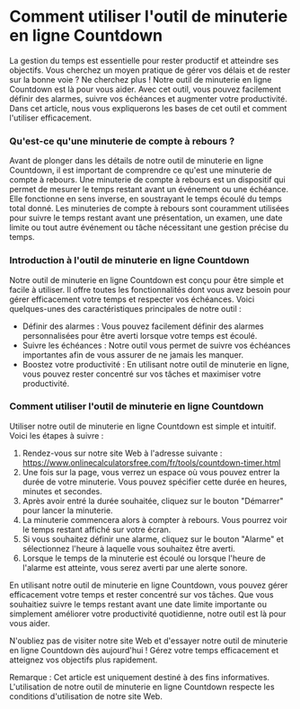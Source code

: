 Comment utiliser l'outil de minuterie en ligne Countdown
========================================================

La gestion du temps est essentielle pour rester productif et atteindre ses objectifs. Vous cherchez un moyen pratique de gérer vos délais et de rester sur la bonne voie ? Ne cherchez plus ! Notre outil de minuterie en ligne Countdown est là pour vous aider. Avec cet outil, vous pouvez facilement définir des alarmes, suivre vos échéances et augmenter votre productivité. Dans cet article, nous vous expliquerons les bases de cet outil et comment l'utiliser efficacement.

### Qu'est-ce qu'une minuterie de compte à rebours ?

Avant de plonger dans les détails de notre outil de minuterie en ligne Countdown, il est important de comprendre ce qu'est une minuterie de compte à rebours. Une minuterie de compte à rebours est un dispositif qui permet de mesurer le temps restant avant un événement ou une échéance. Elle fonctionne en sens inverse, en soustrayant le temps écoulé du temps total donné. Les minuteries de compte à rebours sont couramment utilisées pour suivre le temps restant avant une présentation, un examen, une date limite ou tout autre événement ou tâche nécessitant une gestion précise du temps.

### Introduction à l'outil de minuterie en ligne Countdown

Notre outil de minuterie en ligne Countdown est conçu pour être simple et facile à utiliser. Il offre toutes les fonctionnalités dont vous avez besoin pour gérer efficacement votre temps et respecter vos échéances. Voici quelques-unes des caractéristiques principales de notre outil :

- Définir des alarmes : Vous pouvez facilement définir des alarmes personnalisées pour être averti lorsque votre temps est écoulé.
- Suivre les échéances : Notre outil vous permet de suivre vos échéances importantes afin de vous assurer de ne jamais les manquer.
- Boostez votre productivité : En utilisant notre outil de minuterie en ligne, vous pouvez rester concentré sur vos tâches et maximiser votre productivité.

### Comment utiliser l'outil de minuterie en ligne Countdown

Utiliser notre outil de minuterie en ligne Countdown est simple et intuitif. Voici les étapes à suivre :

1. Rendez-vous sur notre site Web à l'adresse suivante : <https://www.onlinecalculatorsfree.com/fr/tools/countdown-timer.html>
2. Une fois sur la page, vous verrez un espace où vous pouvez entrer la durée de votre minuterie. Vous pouvez spécifier cette durée en heures, minutes et secondes.
3. Après avoir entré la durée souhaitée, cliquez sur le bouton "Démarrer" pour lancer la minuterie.
4. La minuterie commencera alors à compter à rebours. Vous pourrez voir le temps restant affiché sur votre écran.
5. Si vous souhaitez définir une alarme, cliquez sur le bouton "Alarme" et sélectionnez l'heure à laquelle vous souhaitez être averti.
6. Lorsque le temps de la minuterie est écoulé ou lorsque l'heure de l'alarme est atteinte, vous serez averti par une alerte sonore.

En utilisant notre outil de minuterie en ligne Countdown, vous pouvez gérer efficacement votre temps et rester concentré sur vos tâches. Que vous souhaitiez suivre le temps restant avant une date limite importante ou simplement améliorer votre productivité quotidienne, notre outil est là pour vous aider.

N'oubliez pas de visiter notre site Web et d'essayer notre outil de minuterie en ligne Countdown dès aujourd'hui ! Gérez votre temps efficacement et atteignez vos objectifs plus rapidement.

Remarque : Cet article est uniquement destiné à des fins informatives. L'utilisation de notre outil de minuterie en ligne Countdown respecte les conditions d'utilisation de notre site Web.